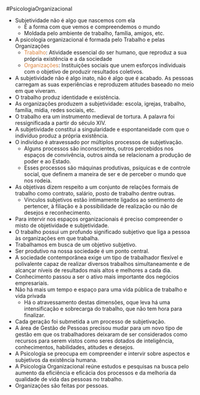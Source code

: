 #PsicologiaOrganizacional 

- Subjetividade não é algo que nascemos com ela
	- É a forma com que vemos e compreendemos o mundo
	- Moldada pelo ambiente de trabalho, família, amigos, etc.
- A psicologia organizacional é formada pelo Trabalho e pelas Organizações
	- <span style="color:#d97f36">Trabalho</span>: Atividade essencial do ser humano, que reproduz a sua própria existência e a da sociedade
	- <span style="color:#d97f36">Organizações</span>: Instituições sociais que unem esforços individuais com o objetivo de produzir resultados coletivos.
- A subjetividade não é algo inato, não é algo que é acabado. As pessoas carregam as suas experiências e reproduzem atitudes baseado no meio em que viveram.
- O trabalho produz identidade e existência.
- As organizações produzem a subjetividade: escola, igrejas, trabalho, família, mídia, redes sociais, etc.
- O trabalho era um instrumento medieval de tortura. A palavra foi ressignificada a partir do século XIV.
- A subjetividade constitui a singularidade e espontaneidade com que o indivíduo produz a própria existência.
- O indivíduo é atravessado por múltiplos processos de subjetivação.
	- Alguns processos são inconscientes, outros percebidos nos espaços de convivência, outros ainda se relacionam a produção de poder e ao Estado.
	- Esses processos são máquinas produtivas, psíquicas e de controle social, que definem a maneira de ser e de perceber o mundo que nos rodeia.
- As objetivas dizem respeito a um conjunto de relações formais de trabalho como contrato, salário, posto de trabalho dentre outras.
	- Vínculos subjetivos estão intimamente ligados ao sentimento de pertencer, à filiação e à possibilidade de realização ou não de desejos e reconhecimento.
- Para intervir nos espaços organizacionais é preciso compreender o misto de objetividade e subjetividade.
- O trabalho possui um profundo significado subjetivo que liga a pessoa às organizações em que trabalha.
- Trabalhamos em busca de um objetivo subjetivo.
- Ser produtivo na nossa sociedade é um ponto central.
- A sociedade contemporânea exige um tipo de trabalhador flexível e polivalente capaz de realizar diversos trabalhos simultaneamente e de alcançar níveis de resultados mais altos e melhores a cada dia.
- Conhecimento passou a ser o ativo mais importante dos negócios empresariais.
- Não há mais um tempo e espaço para uma vida pública  de trabalho e vida privada
	- Há o atravessamento destas dimensões, oque leva há uma intensificação e sobrecarga do trabalho, que não tem hora para finalizar.
- Cada geração foi submetida a um processo de subjetivação.
- A área de Gestão de Pessoas precisou mudar para um novo tipo de gestão em que os trabalhadores deixaram de ser considerados como recursos para serem vistos como seres dotados de inteligência, conhecimentos, habilidades, atitudes e desejos.
- A Psicologia se preocupa em compreender e intervir sobre aspectos e subjetivos da existência humana.
- A Psicologia Organizacional reúne estudos e pesquisas na busca pelo aumento da eficiência e eficácia dos processos e da melhoria da qualidade de vida das pessoas no trabalho.
- Organizações são feitas por pessoas.